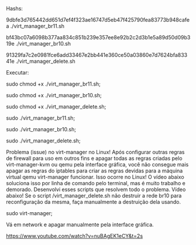 Hashs:

9dbfe3d765442dd651d7ef4f323ae16747d5eb47f425790fea83773b948cafea  ./virt_manager_br11.sh

bf43bc07a6098b377aa834c851b239e357ee8e92b2c2d3b1e5a89d50d09b319e  ./virt_manager_br10.sh

91329fa7c2e0981fce6add33467e2bb441e360ce50a03860e7d7624bfa83341e  ./virt_manager_delete.sh


Executar:

sudo chmod +x ./virt_manager_br11.sh;

sudo chmod +x ./virt_manager_br10.sh;

sudo chmod +x ./virt_manager_delete.sh;


sudo ./virt_manager_br11.sh;

sudo ./virt_manager_br10.sh;

sudo ./virt_manager_delete.sh;


Problema (issue) no virt-manager no Linux! Após configurar outras regras de firewall para uso em outros fins e apagar todas as regras criadas pelo virt-manager-kvm ou qemu pela interface gráfica, você não consegue mais apagar as regras do iptables para criar as regras devidas para a máquina virtual qemu virt-manager funcionar. Isso ocorre no Linux! O vídeo abaixo soluciona isso por linha de comando pelo terminal, mas é muito trabalho e demorado. Desenvolvi esses scripts que resolvem todo o problema. Vídeo abaixo!
Se o script /virt_manager_delete.sh não destruir a rede br10 para reconfiguração da mesma, faça manualmente a destruição dela usando.

sudo virt-manager;

Vá em network e apagar manualmente pela interface gráfica.

https://www.youtube.com/watch?v=nuBAgEK1eCY&t=2s
